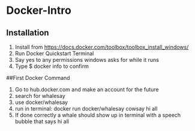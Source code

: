# Docker-Intro
## Installation
1. Install from https://docs.docker.com/toolbox/toolbox_install_windows/
1. Run Docker Quickstart Terminal
1. Say yes to any permissions windows asks for while it runs
1. Type  $ docker info   to confirm

##First Docker Command
1. Go to hub.docker.com and make an account for the future
1. search for whalesay
1. use docker/whalesay
1. run in terminal: docker run docker/whalesay cowsay hi all
1. If done correctly a whale should show up in terminal with a speech bubble that says hi all
